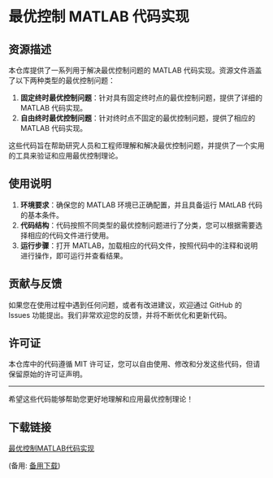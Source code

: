 # 最优控制 MATLAB 代码实现

## 资源描述

本仓库提供了一系列用于解决最优控制问题的 MATLAB 代码实现。资源文件涵盖了以下两种类型的最优控制问题：

1. **固定终时最优控制问题**：针对具有固定终时点的最优控制问题，提供了详细的 MATLAB 代码实现。
2. **自由终时最优控制问题**：针对终时点不固定的最优控制问题，提供了相应的 MATLAB 代码实现。

这些代码旨在帮助研究人员和工程师理解和解决最优控制问题，并提供了一个实用的工具来验证和应用最优控制理论。

## 使用说明

1. **环境要求**：确保您的 MATLAB 环境已正确配置，并且具备运行 MAtLAB 代码的基本条件。
2. **代码结构**：代码按照不同类型的最优控制问题进行了分类，您可以根据需要选择相应的代码文件进行使用。
3. **运行步骤**：打开 MATLAB，加载相应的代码文件，按照代码中的注释和说明进行操作，即可运行并查看结果。

## 贡献与反馈

如果您在使用过程中遇到任何问题，或者有改进建议，欢迎通过 GitHub 的 Issues 功能提出。我们非常欢迎您的反馈，并将不断优化和更新代码。

## 许可证

本仓库中的代码遵循 MIT 许可证，您可以自由使用、修改和分发这些代码，但请保留原始的许可证声明。

---

希望这些代码能够帮助您更好地理解和应用最优控制理论！

## 下载链接
[最优控制MATLAB代码实现](https://pan.quark.cn/s/cf8848fc9854) 

(备用: [备用下载](https://pan.baidu.com/s/1XPfMVA6aU8byRhTD4fp4eQ?pwd=1234))
